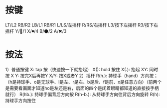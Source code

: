 # 按键
LT/L2          RB/R2
LB/L1          RB/R1
L/LS/左摇杆     R/RS/右摇杆
L3/按下左摇杆    R3/按下右摇杆
      Y/🔺/1
X/◾/4      B/⚫/2
      A/✖/3

# 按法
1）普通按键
X: tap 按（快速按一下就抬起）
X(): hold 按住
X(.): 抬起
XY: 同时按
X Y: 按完X后再按Y
X/Y: 按X或者Y
2）摇杆
R(h.): 持球手（hand）方向按；（h是持球手、o是无球手、l是左、r是右、b是后、f是前、x是任意方向）（前两个是需要看画面才知道ho是左还是右，后面的四个是闭着眼睛都知道的直接按手柄就行）
R(hb.): 持球手偏背后方向按
R(h-b.): 从持球手方向往背后方向旋转
R(h): 持球手方向按住